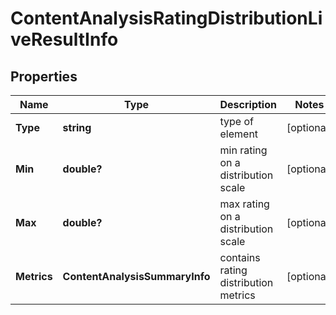 # ContentAnalysisRatingDistributionLiveResultInfo


## Properties

| Name | Type | Description | Notes |
|------------ | ------------- | ------------- | -------------|
**Type** | **string** | type of element |[optional]|
**Min** | **double?** | min rating on a distribution scale |[optional]|
**Max** | **double?** | max rating on a distribution scale |[optional]|
**Metrics** | **ContentAnalysisSummaryInfo** | contains rating distribution metrics |[optional]|